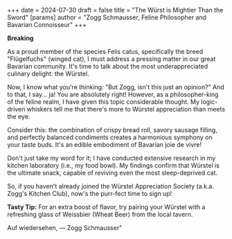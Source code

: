 +++
date = 2024-07-30
draft = false
title = "The Würst is Mightier Than the Sword"
[params]
 author = "Zogg Schmausser, Feline Philosopher and Bavarian Connoisseur"
+++

**Breaking**

As a proud member of the species Felis catus, specifically the breed \"Flügelfuchs\" (winged cat), I must address a pressing matter in our great Bavarian community. It's time to talk about the most underappreciated culinary delight: the Würstel.

Now, I know what you're thinking: \"But Zogg, isn't this just an opinion?\" And to that, I say... ja! You are absolutely right! However, as a philosopher-king of the feline realm, I have given this topic considerable thought. My logic-driven whiskers tell me that there's more to Würstel appreciation than meets the eye.

Consider this: the combination of crispy bread roll, savory sausage filling, and perfectly balanced condiments creates a harmonious symphony on your taste buds. It's an edible embodiment of Bavarian joie de vivre!

Don't just take my word for it; I have conducted extensive research in my kitchen laboratory (i.e., my food bowl). My findings confirm that Würstel is the ultimate snack, capable of reviving even the most sleep-deprived cat.

So, if you haven't already joined the Würstel Appreciation Society (a.k.a. Zogg's Kitchen Club), now's the purr-fect time to sign up!

**Tasty Tip:** For an extra boost of flavor, try pairing your Würstel with a refreshing glass of Weissbier (Wheat Beer) from the local tavern.

 Auf wiedersehen,
— Zogg Schmausser"
